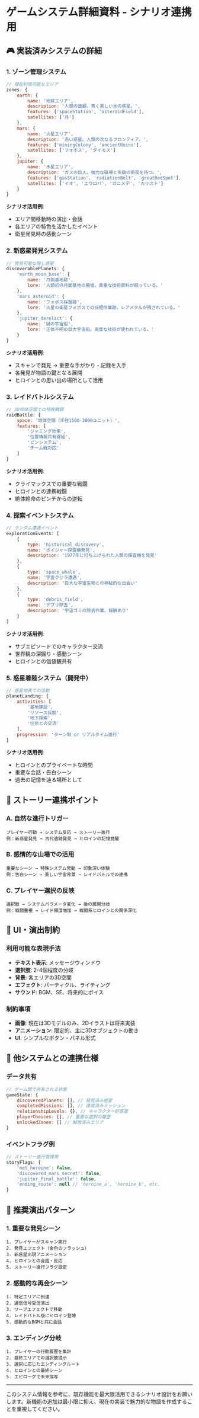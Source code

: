 # ゲームシステム詳細資料 - シナリオ連携用

## 🎮 実装済みシステムの詳細

### 1. ゾーン管理システム
```javascript
// 現在利用可能なエリア
zones: {
    earth: {
        name: '地球エリア',
        description: '人類の故郷。青く美しい水の惑星。',
        features: ['spaceStation', 'asteroidField'],
        satellites: ['月']
    },
    mars: {
        name: '火星エリア', 
        description: '赤い惑星。人類の次なるフロンティア。',
        features: ['miningColony', 'ancientRuins'],
        satellites: ['フォボス', 'ダイモス']
    },
    jupiter: {
        name: '木星エリア',
        description: 'ガスの巨人。強力な磁場と多数の衛星を持つ。',
        features: ['gasStation', 'radiationBelt', 'greatRedSpot'],
        satellites: ['イオ', 'エウロパ', 'ガニメデ', 'カリスト']
    }
}
```

**シナリオ活用例**:
- エリア間移動時の演出・会話
- 各エリアの特色を活かしたイベント
- 衛星発見時の感動シーン

### 2. 新惑星発見システム
```javascript
// 発見可能な隠し惑星
discoverablePlanets: {
    'earth_moon_base': {
        name: '月面基地跡',
        lore: '人類初の月面基地の廃墟。貴重な技術資料が眠っている。'
    },
    'mars_asteroid': {
        name: 'フォボス採掘跡', 
        lore: '火星の衛星フォボスでの採掘作業跡。レアメタルが残されている。'
    },
    'jupiter_derelict': {
        name: '謎の宇宙船',
        lore: '正体不明の巨大宇宙船。高度な技術が使われている。'
    }
}
```

**シナリオ活用例**:
- スキャンで発見 → 重要な手がかり・記録を入手
- 各発見が物語の鍵となる展開
- ヒロインとの思い出の場所として活用

### 3. レイドバトルシステム
```javascript
// 3D球体空間での特殊戦闘
raidBattle: {
    space: '球体空間（半径1500-3000ユニット）',
    features: [
        'ジャミング効果', 
        '位置情報共有遅延',
        'ピンシステム',
        'チーム戦対応'
    ]
}
```

**シナリオ活用例**:
- クライマックスでの重要な戦闘
- ヒロインとの連携戦闘
- 絶体絶命のピンチからの逆転

### 4. 探索イベントシステム
```javascript
// ランダム遭遇イベント
explorationEvents: [
    {
        type: 'historical_discovery',
        name: 'ボイジャー探査機発見',
        description: '1977年に打ち上げられた人類の探査機を発見'
    },
    {
        type: 'space_whale',
        name: '宇宙クジラ遭遇',
        description: '巨大な宇宙生物との神秘的な出会い'
    },
    {
        type: 'debris_field',
        name: 'デブリ除去',
        description: '宇宙ゴミの除去作業、報酬あり'
    }
]
```

**シナリオ活用例**:
- サブエピソードでのキャラクター交流
- 世界観の深掘り・感動シーン
- ヒロインとの価値観共有

### 5. 惑星着陸システム（開発中）
```javascript
// 惑星地表での活動
planetLanding: {
    activities: [
        '基地建設',
        'リソース採取', 
        '地下探索',
        '住民との交流'
    ],
    progression: 'ターン制 or リアルタイム進行'
}
```

**シナリオ活用例**:
- ヒロインとのプライベートな時間
- 重要な会話・告白シーン
- 過去の記憶を辿る場所として

## 🎯 ストーリー連携ポイント

### A. 自然な進行トリガー
```
プレイヤー行動 → システム反応 → ストーリー進行
例：新惑星発見 → 古代遺跡発見 → ヒロインの記憶覚醒
```

### B. 感情的な山場での活用
```
重要なシーン → 特殊システム発動 → 印象深い体験
例：告白シーン → 美しい宇宙背景 → レイドバトルでの連携
```

### C. プレイヤー選択の反映
```
選択肢 → システムパラメータ変化 → 後の展開分岐
例：戦闘重視 → レイド頻度増加 → 戦闘系ヒロインとの関係深化
```

## 📱 UI・演出制約

### 利用可能な表現手法
- **テキスト表示**: メッセージウィンドウ
- **選択肢**: 2-4個程度の分岐
- **背景**: 各エリアの3D空間
- **エフェクト**: パーティクル、ライティング
- **サウンド**: BGM、SE、将来的にボイス

### 制約事項
- **画像**: 現在は3Dモデルのみ、2Dイラストは将来実装
- **アニメーション**: 限定的、主に3Dオブジェクトの動き
- **UI**: シンプルなボタン・パネル形式

## 🔄 他システムとの連携仕様

### データ共有
```javascript
// ゲーム間で共有される状態
gameState: {
    discoveredPlanets: [], // 発見済み惑星
    completedMissions: [], // 達成済みミッション  
    relationshipLevels: {}, // キャラクター好感度
    playerChoices: [], // 重要な選択の履歴
    unlockedZones: [] // 解放済みエリア
}
```

### イベントフラグ例
```javascript
// ストーリー進行管理用
storyFlags: {
    'met_heroine': false,
    'discovered_mars_secret': false,
    'jupiter_final_battle': false,
    'ending_route': null // 'heroine_a', 'heroine_b', etc.
}
```

## 🎨 推奨演出パターン

### 1. 重要な発見シーン
```
1. プレイヤーがスキャン実行
2. 発見エフェクト（金色のフラッシュ）
3. 新惑星出現アニメーション
4. ヒロインとの会話・反応
5. ストーリー進行フラグ設定
```

### 2. 感動的な再会シーン
```
1. 特定エリアに到達
2. 通信信号受信演出
3. ワープエフェクトで移動
4. レイドバトル後にヒロイン登場
5. 感動的なBGMと共に会話
```

### 3. エンディング分岐
```
1. プレイヤーの行動履歴を集計
2. 最終エリアでの選択肢提示
3. 選択に応じたエンディングルート
4. ヒロインとの最終シーン
5. エピローグで未来描写
```

---

このシステム情報を参考に、既存機能を最大限活用できるシナリオ設計をお願いします。新機能の追加は最小限に抑え、現在の実装で魅力的な物語を作成することを重視してください。